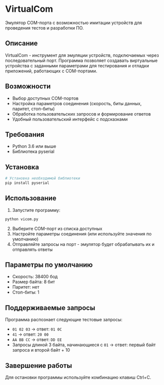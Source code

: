 # VirtualCom

Эмулятор COM-порта с возможностью имитации устройств для проведения тестов и разработки ПО.

## Описание

VirtualCom - инструмент для эмуляции устройств, подключаемых через последовательный порт. Программа позволяет создавать виртуальные устройства с заданными параметрами для тестирования и отладки приложений, работающих с COM-портами.

## Возможности

- Выбор доступных COM-портов
- Настройка параметров соединения (скорость, биты данных, паритет, стоп-биты)
- Обработка пользовательских запросов и формирование ответов
- Удобный пользовательский интерфейс с подсказками

## Требования

- Python 3.6 или выше
- Библиотека pyserial

## Установка

```bash
# Установка необходимой библиотеки
pip install pyserial
```

## Использование

1. Запустите программу:
```bash
python vicom.py
```

2. Выберите COM-порт из списка доступных
3. Настройте параметры соединения (или используйте значения по умолчанию)
4. Отправляйте запросы на порт - эмулятор будет обрабатывать их и отправлять ответы

## Параметры по умолчанию

- Скорость: 38400 бод
- Размер байта: 8 бит
- Паритет: нет
- Стоп-биты: 1

## Поддерживаемые запросы

Программа распознает следующие тестовые запросы:
- `01 02 03` -> ответ: `01 0C`
- `41` -> ответ: `20 00`
- `AA BB CC` -> ответ: `DD EE`
- Запросы длиной 3 байта, начинающиеся с `01` -> ответ: первый байт запроса и второй байт + 10

## Завершение работы

Для остановки программы используйте комбинацию клавиш Ctrl+C. 